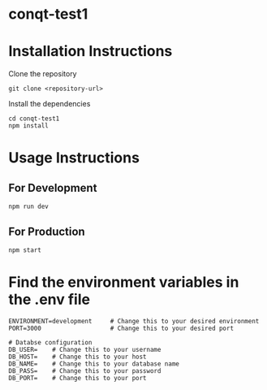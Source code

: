 # conqt-test1

# Installation Instructions
Clone the repository
```
git clone <repository-url>
```

Install the dependencies
```
cd conqt-test1
npm install
```

# Usage Instructions
## For Development
```
npm run dev
```

## For Production
```
npm start
```


# Find the environment variables in the .env file
```
ENVIRONMENT=development     # Change this to your desired environment
PORT=3000                   # Change this to your desired port

# Databse configuration
DB_USER=    # Change this to your username
DB_HOST=    # Change this to your host
DB_NAME=    # Change this to your database name
DB_PASS=    # Change this to your password
DB_PORT=    # Change this to your port
```
